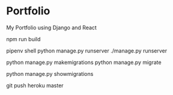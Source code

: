 # Portfolio
My Portfolio using Django and React

npm run build

pipenv shell
python manage.py runserver
./manage.py runserver

python manage.py makemigrations
python manage.py migrate

python manage.py showmigrations

git push heroku master